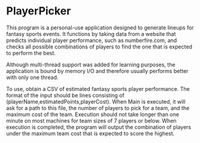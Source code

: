 # PlayerPicker
This program is a personal-use application designed to generate lineups for fantasy sports events.  It functions by taking data from a website that predicts individual player performance, such as numberfire.com, and checks all possible combinations of players to find the one that is expected to perform the best.

Although multi-thread support was added for learning purposes, the application is bound by memory I/O and therefore usually performs better with only one thread.

To use, obtain a CSV of estimated fantasy sports player performance.  The format of the input should be lines consisting of (playerName,estimatedPoints,playerCost).  When Main is executed, it will ask for a path to this file, the number of players to pick for a team, and the maximum cost of the team.  Execution should not take longer than one minute on most machines for team sizes of 7 players or below.  When execution is completed, the program will output the combination of players under the maximum team cost that is expected to score the highest.
